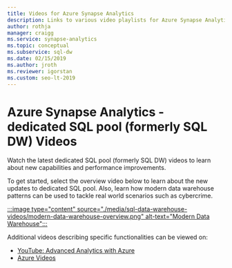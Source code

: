```yaml
---
title: Videos for Azure Synapse Analytics
description: Links to various video playlists for Azure Synapse Analytics.
author: rothja
manager: craigg
ms.service: synapse-analytics
ms.topic: conceptual
ms.subservice: sql-dw 
ms.date: 02/15/2019
ms.author: jroth
ms.reviewer: igorstan
ms.custom: seo-lt-2019
---
```


# Azure Synapse Analytics - dedicated SQL pool  (formerly SQL DW) Videos

Watch the latest dedicated SQL pool (formerly SQL DW) videos to learn about new capabilities and performance improvements. 

To get started, select the overview video below to learn about the new updates to dedicated SQL pool. Also, learn how modern data warehouse patterns can be used to tackle real world scenarios such as cybercrime.
</br>

[:::image type="content" source="./media/sql-data-warehouse-videos/modern-data-warehouse-overview.png" alt-text="Modern Data Warehouse":::](https://www.youtube.com/watch?v=7MDCWgxPnVY&list=PLXtHYVsvn_b_v4EKljH6dGo9qJ7JjItWL&index=2)

Additional videos describing specific functionalities can be viewed on: 
- [YouTube: Advanced Analytics with Azure](https://www.youtube.com/playlist?list=PLLasX02E8BPClOvjNV9bXk3LUuf3nQiS2)
- [Azure Videos](https://azure.microsoft.com/resources/videos/index/?services=sql-data-warehouse)

